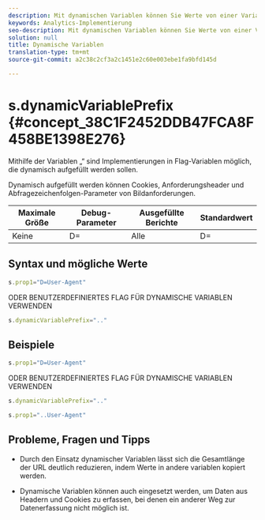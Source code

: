 ```yaml
---
description: Mit dynamischen Variablen können Sie Werte von einer Variablen in eine andere kopieren, ohne die vollständigen Werte mehrfach in die Bildanforderung auf Ihrer Site eingeben zu müssen.
keywords: Analytics-Implementierung
seo-description: Mit dynamischen Variablen können Sie Werte von einer Variablen in eine andere kopieren, ohne die vollständigen Werte mehrfach in die Bildanforderung auf Ihrer Site eingeben zu müssen.
solution: null
title: Dynamische Variablen
translation-type: tm+mt
source-git-commit: a2c38c2cf3a2c1451e2c60e003ebe1fa9bfd145d

---
```



# s.dynamicVariablePrefix {#concept_38C1F2452DDB47FCA8F458BE1398E276}

Mithilfe der Variablen „“ sind Implementierungen in Flag-Variablen möglich, die dynamisch aufgefüllt werden sollen.

Dynamisch aufgefüllt werden können Cookies, Anforderungsheader und Abfragezeichenfolgen-Parameter von Bildanforderungen.

| Maximale Größe | Debug-Parameter | Ausgefüllte Berichte | Standardwert |
|---|---|---|---|
| Keine | D= | Alle | D= |

## Syntax und mögliche Werte

```js
s.prop1="D=User-Agent"
```

ODER BENUTZERDEFINIERTES FLAG FÜR DYNAMISCHE VARIABLEN VERWENDEN

```js
s.dynamicVariablePrefix=".."
```

## Beispiele

```js
s.prop1="D=User-Agent"
```

ODER BENUTZERDEFINIERTES FLAG FÜR DYNAMISCHE VARIABLEN VERWENDEN

```js
s.dynamicVariablePrefix=".."
```

```js
s.prop1="..User-Agent"
```

## Probleme, Fragen und Tipps

* Durch den Einsatz dynamischer Variablen lässt sich die Gesamtlänge der URL deutlich reduzieren, indem Werte in andere variablen kopiert werden.

* Dynamische Variablen können auch eingesetzt werden, um Daten aus Headern und Cookies zu erfassen, bei denen ein anderer Weg zur Datenerfassung nicht möglich ist.
